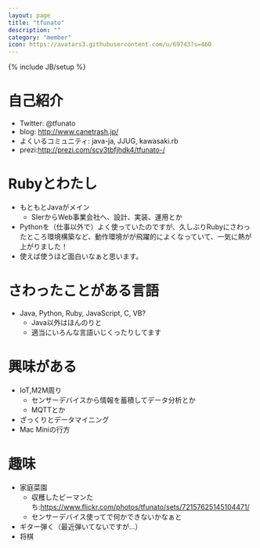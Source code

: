 ```yaml
---
layout: page
title: "tfunato"
description: ""
category: "member"
icon: https://avatars3.githubusercontent.com/u/69743?s=460
---
```

{% include JB/setup %}

# 自己紹介

- Twitter: @tfunato
- blog: http://www.canetrash.jp/
- よくいるコミュニティ: java-ja, JJUG, kawasaki.rb
- prezi:http://prezi.com/scv3tbfjhdk4/tfunato-/

# Rubyとわたし
- もともとJavaがメイン
  - SIerからWeb事業会社へ、設計、実装、運用とか
- Pythonを（仕事以外で）よく使っていたのですが、久しぶりRubyにさわったところ環境構築など、動作環境がが飛躍的によくなっていて、一気に熱が上がりました！
- 使えば使うほど面白いなぁと思います。

# さわったことがある言語
- Java, Python, Ruby, JavaScript, C, VB?
  - Java以外はほんのりと
  - 適当にいろんな言語いじくったりしてます

# 興味がある
- IoT,M2M周り
  - センサーデバイスから情報を蓄積してデータ分析とか
  - MQTTとか
- ざっくりとデータマイニング
- Mac Miniの行方

# 趣味
- 家庭菜園
  -  収穫したピーマンたち:https://www.flickr.com/photos/tfunato/sets/72157625145104471/
  - センサーデバイス使ってで何かできないかなぁと
- ギター弾く（最近弾いてないですが...）
- 将棋

